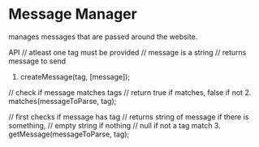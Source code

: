 Message Manager
===============

manages messages that are passed around the website.

API
// atleast one tag must be provided
// message is a string
// returns message to send
1. createMessage(tag, [message]);

// check if message matches tags
// return true if matches, false if not
2. matches(messageToParse, tag);

// first checks if message has tag
// returns string of message if there is something, 
//          empty string if nothing
//          null if not a tag match
3. getMessage(messageToParse, tag);
